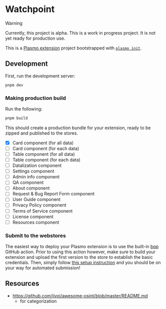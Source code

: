 # Watchpoint

> [!WARNING]
> Currently, this project is alpha.
> This is a work in progress project. It is not yet ready for production use.

This is a [Plasmo extension](https://docs.plasmo.com/) project bootstrapped with [`plasmo init`](https://www.npmjs.com/package/plasmo).

## Development

First, run the development server:

```bash
pnpm dev
```

### Making production build

Run the following:

```bash
pnpm build
```

This should create a production bundle for your extension, ready to be zipped and published to the stores.

- [x] Card component (for all data)
- [ ] Card component (for each data)
- [ ] Table component (for all data)
- [ ] Table component (for each data)
- [ ] Datalization component
- [ ] Settings component
- [ ] Admin info component
- [ ] QA component
- [ ] About component
- [ ] Request & Bug Report Form component
- [ ] User Guide component
- [ ] Privacy Policy component
- [ ] Terms of Service component
- [ ] License component
- [ ] Resources component

### Submit to the webstores

The easiest way to deploy your Plasmo extension is to use the built-in [bpp](https://bpp.browser.market) GitHub action. Prior to using this action however, make sure to build your extension and upload the first version to the store to establish the basic credentials. Then, simply follow [this setup instruction](https://docs.plasmo.com/framework/workflows/submit) and you should be on your way for automated submission!

## Resources

- https://github.com/jivoi/awesome-osint/blob/master/README.md
  - for categorization

